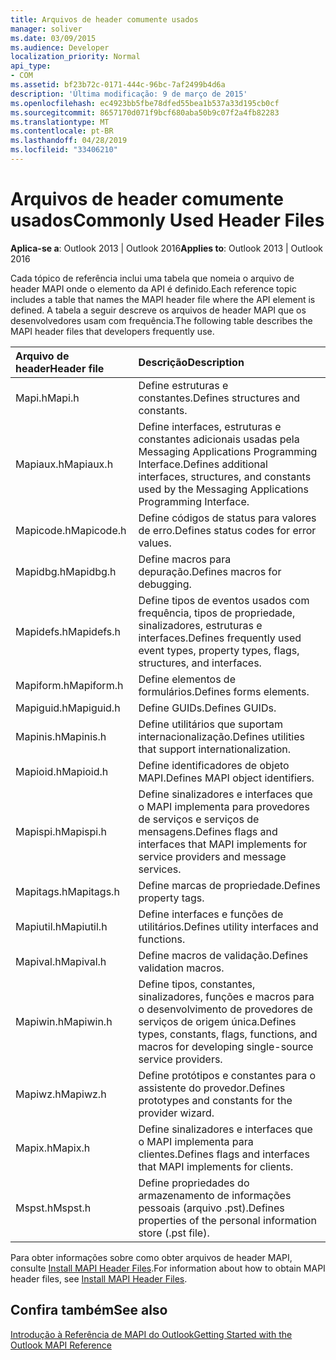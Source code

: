 ```yaml
---
title: Arquivos de header comumente usados
manager: soliver
ms.date: 03/09/2015
ms.audience: Developer
localization_priority: Normal
api_type:
- COM
ms.assetid: bf23b72c-0171-444c-96bc-7af2499b4d6a
description: 'Última modificação: 9 de março de 2015'
ms.openlocfilehash: ec4923bb5fbe78dfed55bea1b537a33d195cb0cf
ms.sourcegitcommit: 8657170d071f9bcf680aba50b9c07f2a4fb82283
ms.translationtype: MT
ms.contentlocale: pt-BR
ms.lasthandoff: 04/28/2019
ms.locfileid: "33406210"
---
```

# <a name="commonly-used-header-files"></a><span data-ttu-id="4ee39-103">Arquivos de header comumente usados</span><span class="sxs-lookup"><span data-stu-id="4ee39-103">Commonly Used Header Files</span></span>

  
  
<span data-ttu-id="4ee39-104">**Aplica-se a**: Outlook 2013 | Outlook 2016</span><span class="sxs-lookup"><span data-stu-id="4ee39-104">**Applies to**: Outlook 2013 | Outlook 2016</span></span> 
  
<span data-ttu-id="4ee39-105">Cada tópico de referência inclui uma tabela que nomeia o arquivo de header MAPI onde o elemento da API é definido.</span><span class="sxs-lookup"><span data-stu-id="4ee39-105">Each reference topic includes a table that names the MAPI header file where the API element is defined.</span></span> <span data-ttu-id="4ee39-106">A tabela a seguir descreve os arquivos de header MAPI que os desenvolvedores usam com frequência.</span><span class="sxs-lookup"><span data-stu-id="4ee39-106">The following table describes the MAPI header files that developers frequently use.</span></span>
  
|<span data-ttu-id="4ee39-107">**Arquivo de header**</span><span class="sxs-lookup"><span data-stu-id="4ee39-107">**Header file**</span></span>|<span data-ttu-id="4ee39-108">**Descrição**</span><span class="sxs-lookup"><span data-stu-id="4ee39-108">**Description**</span></span>|
|:-----|:-----|
|<span data-ttu-id="4ee39-109">Mapi.h</span><span class="sxs-lookup"><span data-stu-id="4ee39-109">Mapi.h</span></span>  <br/> |<span data-ttu-id="4ee39-110">Define estruturas e constantes.</span><span class="sxs-lookup"><span data-stu-id="4ee39-110">Defines structures and constants.</span></span>  <br/> |
|<span data-ttu-id="4ee39-111">Mapiaux.h</span><span class="sxs-lookup"><span data-stu-id="4ee39-111">Mapiaux.h</span></span>  <br/> |<span data-ttu-id="4ee39-112">Define interfaces, estruturas e constantes adicionais usadas pela Messaging Applications Programming Interface.</span><span class="sxs-lookup"><span data-stu-id="4ee39-112">Defines additional interfaces, structures, and constants used by the Messaging Applications Programming Interface.</span></span>  <br/> |
|<span data-ttu-id="4ee39-113">Mapicode.h</span><span class="sxs-lookup"><span data-stu-id="4ee39-113">Mapicode.h</span></span>  <br/> |<span data-ttu-id="4ee39-114">Define códigos de status para valores de erro.</span><span class="sxs-lookup"><span data-stu-id="4ee39-114">Defines status codes for error values.</span></span>  <br/> |
|<span data-ttu-id="4ee39-115">Mapidbg.h</span><span class="sxs-lookup"><span data-stu-id="4ee39-115">Mapidbg.h</span></span>  <br/> |<span data-ttu-id="4ee39-116">Define macros para depuração.</span><span class="sxs-lookup"><span data-stu-id="4ee39-116">Defines macros for debugging.</span></span>  <br/> |
|<span data-ttu-id="4ee39-117">Mapidefs.h</span><span class="sxs-lookup"><span data-stu-id="4ee39-117">Mapidefs.h</span></span>  <br/> |<span data-ttu-id="4ee39-118">Define tipos de eventos usados com frequência, tipos de propriedade, sinalizadores, estruturas e interfaces.</span><span class="sxs-lookup"><span data-stu-id="4ee39-118">Defines frequently used event types, property types, flags, structures, and interfaces.</span></span>  <br/> |
|<span data-ttu-id="4ee39-119">Mapiform.h</span><span class="sxs-lookup"><span data-stu-id="4ee39-119">Mapiform.h</span></span>  <br/> |<span data-ttu-id="4ee39-120">Define elementos de formulários.</span><span class="sxs-lookup"><span data-stu-id="4ee39-120">Defines forms elements.</span></span>  <br/> |
|<span data-ttu-id="4ee39-121">Mapiguid.h</span><span class="sxs-lookup"><span data-stu-id="4ee39-121">Mapiguid.h</span></span>  <br/> |<span data-ttu-id="4ee39-122">Define GUIDs.</span><span class="sxs-lookup"><span data-stu-id="4ee39-122">Defines GUIDs.</span></span>  <br/> |
|<span data-ttu-id="4ee39-123">Mapinis.h</span><span class="sxs-lookup"><span data-stu-id="4ee39-123">Mapinis.h</span></span>  <br/> |<span data-ttu-id="4ee39-124">Define utilitários que suportam internacionalização.</span><span class="sxs-lookup"><span data-stu-id="4ee39-124">Defines utilities that support internationalization.</span></span>  <br/> |
|<span data-ttu-id="4ee39-125">Mapioid.h</span><span class="sxs-lookup"><span data-stu-id="4ee39-125">Mapioid.h</span></span>  <br/> |<span data-ttu-id="4ee39-126">Define identificadores de objeto MAPI.</span><span class="sxs-lookup"><span data-stu-id="4ee39-126">Defines MAPI object identifiers.</span></span>  <br/> |
|<span data-ttu-id="4ee39-127">Mapispi.h</span><span class="sxs-lookup"><span data-stu-id="4ee39-127">Mapispi.h</span></span>  <br/> |<span data-ttu-id="4ee39-128">Define sinalizadores e interfaces que o MAPI implementa para provedores de serviços e serviços de mensagens.</span><span class="sxs-lookup"><span data-stu-id="4ee39-128">Defines flags and interfaces that MAPI implements for service providers and message services.</span></span>  <br/> |
|<span data-ttu-id="4ee39-129">Mapitags.h</span><span class="sxs-lookup"><span data-stu-id="4ee39-129">Mapitags.h</span></span>  <br/> |<span data-ttu-id="4ee39-130">Define marcas de propriedade.</span><span class="sxs-lookup"><span data-stu-id="4ee39-130">Defines property tags.</span></span>  <br/> |
|<span data-ttu-id="4ee39-131">Mapiutil.h</span><span class="sxs-lookup"><span data-stu-id="4ee39-131">Mapiutil.h</span></span>  <br/> |<span data-ttu-id="4ee39-132">Define interfaces e funções de utilitários.</span><span class="sxs-lookup"><span data-stu-id="4ee39-132">Defines utility interfaces and functions.</span></span>  <br/> |
|<span data-ttu-id="4ee39-133">Mapival.h</span><span class="sxs-lookup"><span data-stu-id="4ee39-133">Mapival.h</span></span>  <br/> |<span data-ttu-id="4ee39-134">Define macros de validação.</span><span class="sxs-lookup"><span data-stu-id="4ee39-134">Defines validation macros.</span></span>  <br/> |
|<span data-ttu-id="4ee39-135">Mapiwin.h</span><span class="sxs-lookup"><span data-stu-id="4ee39-135">Mapiwin.h</span></span>  <br/> |<span data-ttu-id="4ee39-136">Define tipos, constantes, sinalizadores, funções e macros para o desenvolvimento de provedores de serviços de origem única.</span><span class="sxs-lookup"><span data-stu-id="4ee39-136">Defines types, constants, flags, functions, and macros for developing single-source service providers.</span></span>  <br/> |
|<span data-ttu-id="4ee39-137">Mapiwz.h</span><span class="sxs-lookup"><span data-stu-id="4ee39-137">Mapiwz.h</span></span>  <br/> |<span data-ttu-id="4ee39-138">Define protótipos e constantes para o assistente do provedor.</span><span class="sxs-lookup"><span data-stu-id="4ee39-138">Defines prototypes and constants for the provider wizard.</span></span>  <br/> |
|<span data-ttu-id="4ee39-139">Mapix.h</span><span class="sxs-lookup"><span data-stu-id="4ee39-139">Mapix.h</span></span>  <br/> |<span data-ttu-id="4ee39-140">Define sinalizadores e interfaces que o MAPI implementa para clientes.</span><span class="sxs-lookup"><span data-stu-id="4ee39-140">Defines flags and interfaces that MAPI implements for clients.</span></span>  <br/> |
|<span data-ttu-id="4ee39-141">Mspst.h</span><span class="sxs-lookup"><span data-stu-id="4ee39-141">Mspst.h</span></span>  <br/> |<span data-ttu-id="4ee39-142">Define propriedades do armazenamento de informações pessoais (arquivo .pst).</span><span class="sxs-lookup"><span data-stu-id="4ee39-142">Defines properties of the personal information store (.pst file).</span></span>  <br/> |
   
<span data-ttu-id="4ee39-143">Para obter informações sobre como obter arquivos de header MAPI, consulte [Install MAPI Header Files](how-to-install-mapi-header-files.md).</span><span class="sxs-lookup"><span data-stu-id="4ee39-143">For information about how to obtain MAPI header files, see [Install MAPI Header Files](how-to-install-mapi-header-files.md).</span></span>
  
## <a name="see-also"></a><span data-ttu-id="4ee39-144">Confira também</span><span class="sxs-lookup"><span data-stu-id="4ee39-144">See also</span></span>



[<span data-ttu-id="4ee39-145">Introdução à Referência de MAPI do Outlook</span><span class="sxs-lookup"><span data-stu-id="4ee39-145">Getting Started with the Outlook MAPI Reference</span></span>](getting-started-with-the-outlook-mapi-reference.md)

